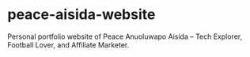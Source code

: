 # peace-aisida-website
Personal portfolio website of Peace Anuoluwapo Aisida – Tech Explorer, Football Lover, and Affiliate Marketer.
